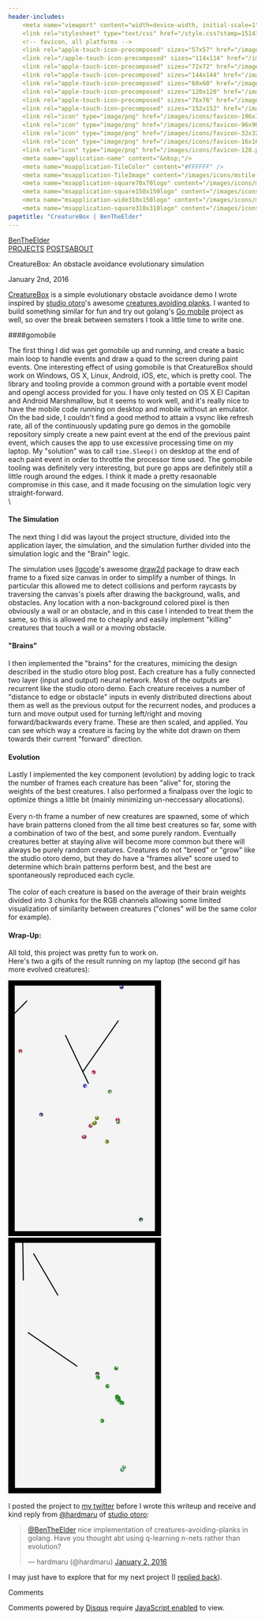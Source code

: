 ```yaml
---
header-includes:
    <meta name="viewport" content="width=device-width, initial-scale=1">
    <link rel="stylesheet" type="text/css" href="/style.css?stamp=1514335393"/>
    <!-- favicon, all platforms -->
    <link rel="apple-touch-icon-precomposed" sizes="57x57" href="/images/icons/apple-touch-icon-57x57.png" />
    <link rel="/apple-touch-icon-precomposed" sizes="114x114" href="/images/icons/apple-touch-icon-114x114.png" />
    <link rel="apple-touch-icon-precomposed" sizes="72x72" href="/images/icons/apple-touch-icon-72x72.png" />
    <link rel="apple-touch-icon-precomposed" sizes="144x144" href="/images/icons/apple-touch-icon-144x144.png" />
    <link rel="apple-touch-icon-precomposed" sizes="60x60" href="/images/icons/apple-touch-icon-60x60.png" />
    <link rel="apple-touch-icon-precomposed" sizes="120x120" href="/images/icons/apple-touch-icon-120x120.png" />
    <link rel="apple-touch-icon-precomposed" sizes="76x76" href="/images/icons/apple-touch-icon-76x76.png" />
    <link rel="apple-touch-icon-precomposed" sizes="152x152" href="/images/icons/apple-touch-icon-152x152.png" />
    <link rel="icon" type="image/png" href="/images/icons/favicon-196x196.png" sizes="196x196" />
    <link rel="icon" type="image/png" href="/images/icons/favicon-96x96.png" sizes="96x96" />
    <link rel="icon" type="image/png" href="/images/icons/favicon-32x32.png" sizes="32x32" />
    <link rel="icon" type="image/png" href="/images/icons/favicon-16x16.png" sizes="16x16" />
    <link rel="icon" type="image/png" href="/images/icons/favicon-128.png" sizes="128x128" />
    <meta name="application-name" content="&nbsp;"/>
    <meta name="msapplication-TileColor" content="#FFFFFF" />
    <meta name="msapplication-TileImage" content="/images/icons/mstile-144x144.png" />
    <meta name="msapplication-square70x70logo" content="/images/icons/mstile-70x70.png" />
    <meta name="msapplication-square150x150logo" content="/images/icons/mstile-150x150.png" />
    <meta name="msapplication-wide310x150logo" content="/images/icons/mstile-310x150.png" />
    <meta name="msapplication-square310x310logo" content="/images/icons/mstile-310x310.png" />
pagetitle: "CreatureBox | BenTheElder"
---
```


<!DOCTYPE html>
<html lang="en">
<body>

<div><link href="https://fonts.googleapis.com/css?family=Open+Sans:400,700|Roboto:400,500,700" rel="stylesheet" lazyload="1" /></div>

<div class="header">
<div class="header-content">
<span class="brand"><a href="/">BenTheElder</a></span><div class="nav"><span><a href="/projects">PROJECTS</a>
</span></span><span><a class="current" href="/posts">POSTS</a></span><span><a href="/about">ABOUT</a></div>
</div>
</div>


<div class="card blog-content">
<p class="title">CreatureBox: An obstacle avoidance evolutionary simulation</p>
<p class="sub-title">January 2nd, 2016</p>

<a href="https://github.com/BenTheElder/creaturebox">CreatureBox</a> is a simple evolutionary obstacle avoidance demo I wrote inspired by [studio otoro](http://otoro.net)'s awesome
 [creatures avoiding planks](http://blog.otoro.net/2015/05/07/creatures-avoiding-planks/).
I wanted to build something similar for fun and try out golang's [Go mobile](https://github.com/golang/mobile)
 project as well, so over the break between semsters I took a little time to write one.

####gomobile

The first thing I did was get gomobile up and running, and create a basic main loop to handle events and draw a
 quad to the screen during paint events.
One interesting effect of using gomobile is that CreatureBox should work on Windows,
 OS X, Linux, Android, iOS, etc, which is pretty cool.
 The library and tooling provide a common ground with a portable event model
 and opengl access provided for you. I have only tested on OS X El Capitan and Android Marshmallow,
 but it seems to work well, and it's really nice to have the mobile code running on desktop and mobile without an emulator.
 On the bad side, I couldn't find a good method to attain a vsync like refresh rate, all of the continuously updating
 pure go demos in the gomobile repository simply create a new paint event at the end of the previous paint event, which
 causes the app to use excessive processing time on my laptop. My "solution" was to call `time.Sleep()` on desktop at
 the end of each paint event in order to throttle the processor time used.
 The gomobile tooling was definitely very interesting, but pure go apps are definitely still a little rough around the
 edges. I think it made a pretty resaonable compromise in this case, and it made focusing on the simulation logic very
 straight-forward.
\
\


#### The Simulation
The next thing I did was layout the project structure, divided into the application layer, the simulation, and the
 simulation further divided into the simulation logic and the "Brain" logic.

The simulation uses <a href="https://github.com/llgcode">llgcode</a>'s awesome [draw2d](https://github.com/llgcode/draw2d)
 package to draw each frame to a fixed size canvas in order to simplify a number of things. In particular this allowed me
 to detect collisions and perform raycasts by traversing the canvas's pixels after drawing the background, walls,
 and obstacles. Any location with a non-background colored pixel is then obviously a wall or an obstacle, and in this
 case I intended to treat them the same, so this is allowed me to cheaply and easily implement "killing" creatures that
 touch a wall or a moving obstacle.


#### "Brains"
I then implemented the "brains" for the creatures, mimicing the design described in the studio otoro blog post.
Each creature has a fully connected two layer (input and output) neural network. Most of the outputs are recurrent like
 the studio otoro demo. Each creature receives a number of "distance to edge or obstacle" inputs in
 evenly distributed directions about them as well as the previous output for the recurrent nodes, and produces a turn
 and move output used for turning left/right and moving forward/backwards every frame. These are then scaled, and applied.
 You can see which way a creature is facing by the white dot drawn on them towards their current "forward" direction.

#### Evolution
Lastly I implemented the key component (evolution) by adding logic to track the number of frames each creature has been
 "alive" for, storing the weights of the best creatures. I also performed a finalpass over the logic to optimize things
 a little bit (mainly minimizing un-neccessary allocations).\
\
Every n-th frame a number of new creatures are spawned, some of which have brain patterns cloned from the all time best
 creatures so far, some with a combination of two of the best, and some purely random. Eventually creatures better at
 staying alive will become more common but there will always be purely random creatures. Creatures do not "breed" or
 "grow" like the studio otoro demo, but they do have a "frames alive" score used to determine which brain patterns
 perform best, and the best are spontaneously reproduced each cycle.\
\
The color of each creature is based on the average of their brain weights divided into 3 chunks for the RGB channels allowing some limited visualization of similarity between creatures ("clones" will be the same color for example).

#### Wrap-Up:
All told, this project was pretty fun to work on.\
Here's two a gifs of the result running on my laptop (the second gif has more evolved creatures):

<div class="flex-container vertical-center"><img class="flex-2-col no-grow" src="/images/creaturebox_demo.gif" width="310" height="518" alt="gif of CreatureBox running on my laptop"></img><img class="flex-2-col no-grow" src="/images/creaturebox_demo_2.gif" width="310" height="518" alt="gif of CreatureBox running on my laptop with more evolved creatures"></img></div>

I posted the project to [my twitter](https://twitter.com/BenTheElder) before I wrote this writeup and receive and kind
 reply from <a href="https://twitter.com/hardmaru">@hardmaru</a> of [studio otoro](http://otoro.net):

<blockquote class="twitter-tweet tw-align-center" lang="en"><p lang="en" dir="ltr"><a href="https://twitter.com/BenTheElder">@BenTheElder</a> nice implementation of creatures-avoiding-planks in golang. Have you thought abt using q-learning n-nets rather than evolution?</p>&mdash; hardmaru (@hardmaru) <a href="https://twitter.com/hardmaru/status/683177164447981568">January 2, 2016</a></blockquote>

I may just have to explore that for my next project (I [replied back](https://twitter.com/BenTheElder/status/683178992606810112)).



<div style="clear: both;"></div>
</div>

<!--comments card-->
<div class="card">
<p class="title">Comments</p>
<div id="disqus_thread"></div>
<script>
    var disqus_config = function () {
        this.page.url = "https://bentheelder.io/posts/creaturebox";
        this.page.identifier = "posts/creaturebox";
    };
    (function() {
        var d = document, s = d.createElement('script');
        s.src = 'https://bentheelder.disqus.com/embed.js';
        s.setAttribute('data-timestamp', +new Date());
        (d.head || d.body).appendChild(s);
    })();
</script>
<noscript><p>Comments powered by <a href="https://disqus.com/?ref_noscript">Disqus</a> require <a href="http://www.enable-javascript.com/">JavaScript enabled</a> to view.</a></p></noscript>
</div>

</body>
</html>
